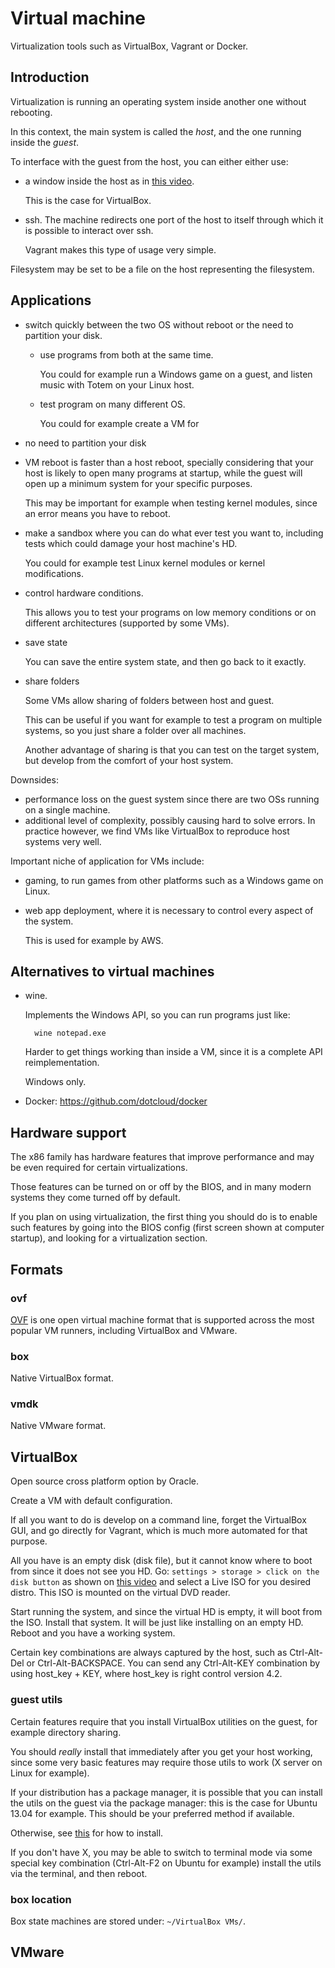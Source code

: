 # Virtual machine

Virtualization tools such as VirtualBox, Vagrant or Docker.

## Introduction

Virtualization is running an operating system inside another one without rebooting.

In this context, the main system is called the *host*, and the one running inside the *guest*.

To interface with the guest from the host, you can either either use:

- a window inside the host as in [this video](http://www.youtube.com/watch?feature=player_detailpage&v=hK-oggHEetc&t=723).

    This is the case for VirtualBox.

- ssh. The machine redirects one port of the host to itself through which it is possible to interact over ssh.

    Vagrant makes this type of usage very simple.

Filesystem may be set to be a file on the host representing the filesystem.

## Applications

- switch quickly between the two OS without reboot or the need to partition your disk.

    - use programs from both at the same time.

        You could for example run a Windows game on a guest,
        and listen music with Totem on your Linux host.

    - test program on many different OS.

        You could for example create a VM for

- no need to partition your disk

- VM reboot is faster than a host reboot, specially considering that your host is likely to open many programs at startup, while the guest will open up a minimum system for your specific purposes.

    This may be important for example when testing kernel modules, since an error
    means you have to reboot.

- make a sandbox where you can do what ever test you want to, including tests which could damage your host machine's HD.

    You could for example test Linux kernel modules or kernel modifications.

- control hardware conditions.

    This allows you to test your programs on low memory conditions or on different architectures (supported by some VMs).

- save state

    You can save the entire system state, and then go back to it exactly.

- share folders

    Some VMs allow sharing of folders between host and guest.

    This can be useful if you want for example to test a program on multiple systems, so you just share a folder over all machines.

    Another advantage of sharing is that you can test on the target system, but develop from the comfort of your host system.

Downsides:

- performance loss on the guest system since there are two OSs running on a single machine.
- additional level of complexity, possibly causing hard to solve errors. In practice however, we find VMs like VirtualBox to reproduce host systems very well.

Important niche of application for VMs include:

- gaming, to run games from other platforms such as a Windows game on Linux.
- web app deployment, where it is necessary to control every aspect of the system.

    This is used for example by AWS.

## Alternatives to virtual machines

- wine.

    Implements the Windows API, so you can run programs just like:

        wine notepad.exe

    Harder to get things working than inside a VM, since it is a complete API reimplementation.

    Windows only.

- Docker: <https://github.com/dotcloud/docker>

## Hardware support

The x86 family has hardware features that improve performance and may be even required for certain virtualizations.

Those features can be turned on or off by the BIOS, and in many modern systems they come turned off by default.

If you plan on using virtualization, the first thing you should do is to enable such features by going into the BIOS config (first screen shown at computer startup), and looking for a virtualization section.

## Formats

### ovf

[OVF](http://en.wikipedia.org/wiki/Open_Virtualization_Format) is one open virtual machine format that is supported across the most popular VM runners, including VirtualBox and VMware.

### box

Native VirtualBox format.

### vmdk

Native VMware format.

## VirtualBox

Open source cross platform option by Oracle.

Create a VM with default configuration.

If all you want to do is develop on a command line, forget the VirtualBox GUI, and go directly for Vagrant, which is much more automated for that purpose.

All you have is an empty disk (disk file), but it cannot know where to boot from since it does not see you HD. Go: `settings > storage > click on the disk button` as shown on [this video](http://www.youtube.com/watch?feature=player_detailpage&v=hK-oggHEetc&t=538) and select a Live ISO for you desired distro. This ISO is mounted on the virtual DVD reader.

Start running the system, and since the virtual HD is empty, it will boot from the ISO. Install that system. It will be just like installing on an empty HD. Reboot and you have a working system.

Certain key combinations are always captured by the host, such as Ctrl-Alt-Del or Ctrl-Alt-BACKSPACE. You can send any Ctrl-Alt-KEY combination by using host_key + KEY, where host_key is right control version 4.2.

### guest utils

Certain features require that you install VirtualBox utilities on the guest, for example directory sharing.

You should *really* install that immediately after you get your host working, since some very basic features may require those utils to work (X server on Linux for example).

If your distribution has a package manager, it is possible that you can install the utils on the guest via the package manager: this is the case for Ubuntu 13.04 for example. This should be your preferred method if available.

Otherwise, see [this](http://www.virtualbox.org/manual/ch04.html#idp11306688) for how to install.

If you don't have X, you may be able to switch to terminal mode via some special key combination (Ctrl-Alt-F2 on Ubuntu for example) install the utils via the terminal, and then reboot.

### box location

Box state machines are stored under: `~/VirtualBox VMs/`.

## VMware
